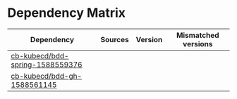 # Dependency Matrix

Dependency | Sources | Version | Mismatched versions
---------- | ------- | ------- | -------------------
[cb-kubecd/bdd-spring-1588559376](https://github.com/cb-kubecd/bdd-spring-1588559376.git) |  | []() | 
[cb-kubecd/bdd-gh-1588561145](https://github.com/cb-kubecd/bdd-gh-1588561145.git) |  | []() | 
